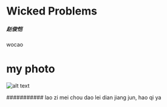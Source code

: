 # Wicked Problems
##### 赵俊恺
wocao
# my photo 
![alt text](http://5b0988e595225.cdn.sohucs.com/images/20171122/d63ec3adb4404b0398192210543b0726.jpeg)




########### lao zi mei chou dao lei dian jiang jun, hao qi ya 



